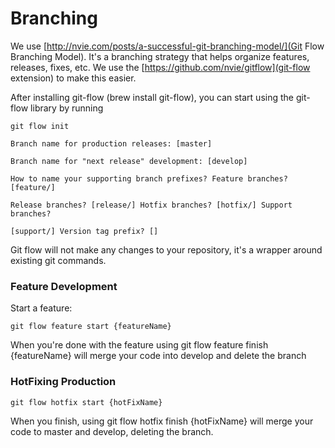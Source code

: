 # Branching

We use [http://nvie.com/posts/a-successful-git-branching-model/](Git Flow
Branching Model). It's a branching strategy that helps organize features,
releases, fixes, etc. We use the [https://github.com/nvie/gitflow](git-flow
extension) to make this easier.

After installing git-flow (brew install git-flow), you can start using the
git-flow library by running

`git flow init`

`Branch name for production releases: [master]`

`Branch name for "next release" development: [develop]`

`How to name your supporting branch prefixes? Feature branches? [feature/]`

`Release branches? [release/] Hotfix branches? [hotfix/] Support branches?`

`[support/] Version tag prefix? []`

Git flow will not make any changes to your repository, it's a wrapper around
existing git commands.

### Feature Development

Start a feature:

`git flow feature start {featureName}`

When you're done with the feature using git flow feature finish {featureName}
will merge your code into develop and delete the branch

### HotFixing Production

`git flow hotfix start {hotFixName}`

When you finish, using git flow hotfix finish {hotFixName} will merge your code
to master and develop, deleting the branch.
